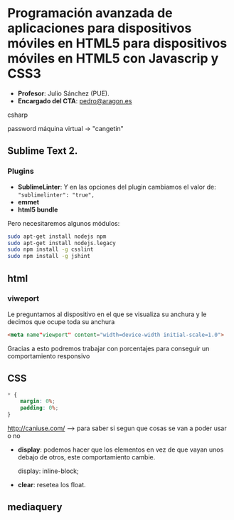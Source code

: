 # Programación avanzada de aplicaciones para dispositivos móviles en HTML5 para dispositivos móviles en HTML5 con Javascrip y CSS3

 * **Profesor**: Julio Sánchez (PUE).
 * **Encargado del CTA**: pedro@aragon.es

csharp

password máquina virtual -> "cangetin"

## Sublime Text 2.

### Plugins
 * **SublimeLinter**: Y en las opciones del plugin cambiamos el valor de: ```"sublimelinter": "true",```
 * **emmet**
 * **html5 bundle**

Pero necesitaremos algunos módulos:
```bash
sudo apt-get install nodejs npm
sudo apt-get install nodejs.legacy
sudo npm install -g csslint
sudo npm install -g jshint
```

## html

### viweport

Le preguntamos al dispositivo en el que se visualiza su anchura y le decimos que ocupe toda su anchura
```html
<meta name"viewport" content="width=device-width initial-scale=1.0">
```

Gracias a esto podremos trabajar con porcentajes para conseguir un comportamiento responsivo


## CSS

```css
* {
	margin: 0%;
	padding: 0%;
}
```

http://caniuse.com/ --> para saber si segun que cosas se van a poder usar o no

 * **display**: podemos hacer que los elementos en vez de que vayan unos debajo de otros, este comportamiento cambie.

	display: inline-block;
 
  * **clear**: resetea los float.
 
 
 ## mediaquery